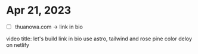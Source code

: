 # Apr 21, 2023

- [ ] thuanowa.com -> link in bio

video title:
let's build link in bio use astro, tailwind and rose pine color
deloy on netlify